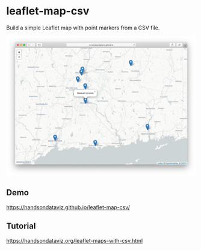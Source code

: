 # leaflet-map-csv
Build a simple Leaflet map with point markers from a CSV file.

<p align="center">
  <img src="./leaflet-map-csv.png" alt="Leaflet Map Csv Demo" />
</p>

## Demo
https://handsondataviz.github.io/leaflet-map-csv/
## Tutorial
https://handsondataviz.org/leaflet-maps-with-csv.html
